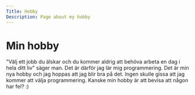 ```yaml
---
Title: Hobby
Description: Page about my hobby
---
```


Min hobby
==================

"Välj ett jobb du älskar och du kommer aldrig att behöva arbeta en dag i hela ditt liv" säger man. Det är därför jag lär mig programmering. Det är min nya hobby och jag hoppas att jag blir bra på det. Ingen skulle gissa att jag kommer att välja programmering. Kanske min hobby är att bevisa att någon har fel? :)
